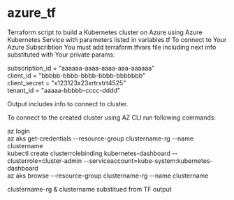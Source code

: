 # azure_tf
Terraform script to build a Kubernetes cluster on Azure using Azure Kubernetes Service with parameters listed in variables.tf
To connect to Your Azure Subscribtion You must add terraform.tfvars file including next info substituted with Your private params:

subscription_id = "aaaaaa-aaaa-aaaa-aaa-aaaaaa" <br />
client_id = "bbbbb-bbbb-bbbb-bbbb-bbbbbbb" <br />
client_secret = "x123123x23xrtrxtrt4525" <br />
tenant_id = "aaaaa-bbbbb-cccc-dddd" <br />

Output includes info to connect to cluster.

To connect to the created cluster using AZ CLI run following commands:

az login <br />
az aks get-credentials --resource-group clustername-rg --name clustername <br />
kubectl create clusterrolebinding kubernetes-dashboard --clusterrole=cluster-admin --serviceaccount=kube-system:kubernetes-dashboard <br />
az aks browse --resource-group clustername-rg --name clustername <br />

clustername-rg & clustername substitued from TF output


